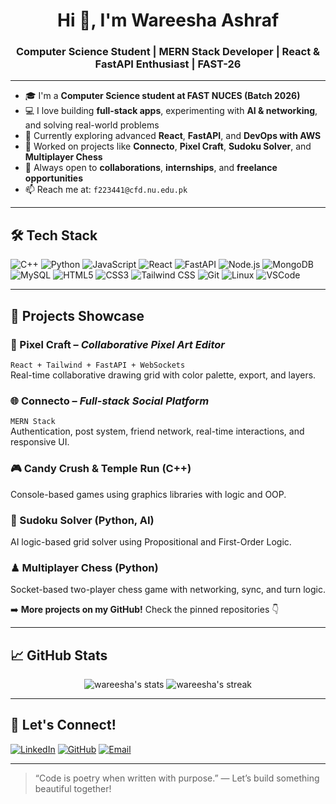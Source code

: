 <h1 align="center">Hi 👋, I'm Wareesha Ashraf</h1>
<h3 align="center">Computer Science Student | MERN Stack Developer | React & FastAPI Enthusiast | FAST-26</h3>

---



- 🎓 I'm a **Computer Science student at FAST NUCES (Batch 2026)**  
- 💻 I love building **full-stack apps**, experimenting with **AI & networking**, and solving real-world problems  
- 🌱 Currently exploring advanced **React**, **FastAPI**, and **DevOps with AWS**  
- 🔭 Worked on projects like **Connecto**, **Pixel Craft**, **Sudoku Solver**, and **Multiplayer Chess**  
- 🤝 Always open to **collaborations**, **internships**, and **freelance opportunities**  
- 📫 Reach me at: `f223441@cfd.nu.edu.pk` 

---

## 🛠️ Tech Stack
![C++](https://img.shields.io/badge/C++-00599C?style=flat&logo=c%2B%2B&logoColor=white)
![Python](https://img.shields.io/badge/Python-3776AB?style=flat&logo=python&logoColor=white)
![JavaScript](https://img.shields.io/badge/JavaScript-F7DF1E?style=flat&logo=javascript&logoColor=black)
![React](https://img.shields.io/badge/React-20232A?style=flat&logo=react&logoColor=61DAFB)
![FastAPI](https://img.shields.io/badge/FastAPI-005571?style=flat&logo=fastapi)
![Node.js](https://img.shields.io/badge/Node.js-339933?style=flat&logo=node.js&logoColor=white)
![MongoDB](https://img.shields.io/badge/MongoDB-4EA94B?style=flat&logo=mongodb&logoColor=white)
![MySQL](https://img.shields.io/badge/MySQL-00000F?style=flat&logo=mysql&logoColor=white)
![HTML5](https://img.shields.io/badge/HTML5-E34F26?style=flat&logo=html5&logoColor=white)
![CSS3](https://img.shields.io/badge/CSS3-1572B6?style=flat&logo=css3&logoColor=white)
![Tailwind CSS](https://img.shields.io/badge/TailwindCSS-38B2AC?style=flat&logo=tailwind-css&logoColor=white)
![Git](https://img.shields.io/badge/Git-F05032?style=flat&logo=git&logoColor=white)
![Linux](https://img.shields.io/badge/Linux-FCC624?style=flat&logo=linux&logoColor=black)
![VSCode](https://img.shields.io/badge/VSCode-007ACC?style=flat&logo=visual-studio-code&logoColor=white)

---

## 🚀 Projects Showcase

### 🧠 Pixel Craft – *Collaborative Pixel Art Editor*
`React + Tailwind + FastAPI + WebSockets`  
Real-time collaborative drawing grid with color palette, export, and layers.

### 🌐 Connecto – *Full-stack Social Platform*
`MERN Stack`  
Authentication, post system, friend network, real-time interactions, and responsive UI.

### 🎮 Candy Crush & Temple Run (C++)
Console-based games using graphics libraries with logic and OOP.

### 🧩 Sudoku Solver (Python, AI)
AI logic-based grid solver using Propositional and First-Order Logic.

### ♟ Multiplayer Chess (Python)
Socket-based two-player chess game with networking, sync, and turn logic.

➡️ **More projects on my GitHub!** Check the pinned repositories 👇

---

## 📈 GitHub Stats
<p align="center">
  <img src="https://github-readme-stats.vercel.app/api?username=wareeshayyyyy&show_icons=true&theme=tokyonight" alt="wareesha's stats" />
  <img src="https://github-readme-streak-stats.herokuapp.com/?user=wareeshayyyyy&theme=tokyonight" alt="wareesha's streak" />
</p>

---

## 🤝 Let's Connect!
[![LinkedIn](https://img.shields.io/badge/LinkedIn-blue?style=flat&logo=linkedin&logoColor=white)](https://www.linkedin.com/in/wareeshayyyyy)
[![GitHub](https://img.shields.io/badge/GitHub-000?style=flat&logo=github&logoColor=white)](https://github.com/wareeshayyyyy)
[![Email](https://img.shields.io/badge/Email-D14836?style=flat&logo=gmail&logoColor=white)](mailto:f223441@cfd.nu.edu.pk)

---

> “Code is poetry when written with purpose.” — Let’s build something beautiful together!
